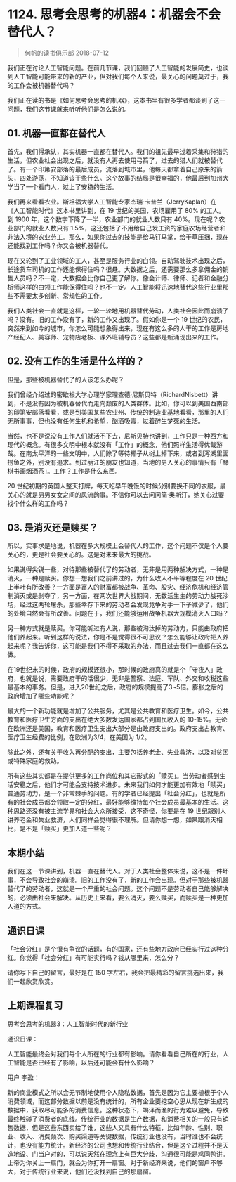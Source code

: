 # 1124. 思考会思考的机器4：机器会不会替代人？
> 何帆的读书俱乐部
2018-07-12

我们正在讨论人工智能问题。在前几节课，我们回顾了人工智能的发展简史，也谈到人工智能可能带来的新的产业，但对我们每个人来说，最关心的问题莫过于，我的工作会被机器替代吗？

我们正在读的书是《如何思考会思考的机器》，这本书里有很多学者都谈到了这一问题，我们这节课就来听听他们是怎么说的。

## 01. 机器一直都在替代人

首先，我们得承认，其实机器一直都在替代人。我们的祖先最早过着采集和狩猎的生活，但农业社会出现之后，就没有人再去使用弓箭了，过去的猎人们就被替代了。有一个印第安部落的最后成员，流落到城市里，他每天都拿着自己原来的箭头，四处游荡，不知道该干些什么。这个故事的结局是很幸福的，他最后到加州大学当了一个看门人，过上了安稳的生活。

我们再来看看农业。斯坦福大学人工智能专家杰瑞·卡普兰（JerryKaplan）在《人工智能时代》这本书里讲到，在 19 世纪的美国，农场雇用了 80% 的工人。到 1900 年，这个数字下降了一半，农业部门的就业人数只有 40%。现在呢？农业部门的就业人数只有 1.5%，这还包括了不用给自己发工资的家庭农场经营者和非法入境的农业劳工。那么，如果你过去的技能是给马钉马掌，给干草压捆，现在还能找到工作吗？你又会被机器替代。

现在又轮到了工业领域的工人，甚至是服务行业的白领。自动驾驶技术出现之后，长途货车司机的工作还能保得住吗？很悬。大数据之后，还需要那么多拿佣金的销售人员吗？不一定，大数据会比你自己更了解你。像会计师、律师、记者和金融分析师这样的白领工作能保得住吗？也不一定。人工智能将迅速地替代这些行业里那些不需要太多创新、常规性的工作。

我们人类社会一直就是这样，一轮一轮地用机器替代劳动，人类社会因此而崩溃了吗？没有。旧的工作没有了，新的工作又出现了。假如你是一个 19 世纪的农民，突然来到如今的城市，你怎么可能想象得出来，现在有这么多的人干的工作是房地产经纪人、美容师、宠物店老板、课外班辅导员？这些都是新涌现出来的工作。

## 02. 没有工作的生活是什么样的？

但是，那些被机器替代了的人该怎么办呢？

我们曾经介绍过的密歇根大学心理学家理查德·尼斯贝特（RichardNisbett）讲到，不是没有因为被机器替代而走向颓废的人类群体。比如，你可以到美国西南部的印第安部落看看，或是到美国某些农业州、传统的制造业基地看看，那里的人们无所事事，但也没有任何生机和希望，酗酒吸毒，过着醉生梦死的生活。

当然，也不是说没有工作人们就活不下去，尼斯贝特也讲到，工作只是一种西方和现代的概念。有很多文明中根本就没有「工作」的概念，他们照样生活得优哉游哉。在南太平洋的一些文明中，人们除了等待椰子从树上掉下来，或者到泻湖里面捞鱼之外，别没有追求。到过丽江的朋友也知道，当地的男人关心的事情只有「琴棋书画烟酒茶」。工作？工作是什么东西。

20 世纪初期的英国人整天打牌，每天吃早午晚饭的时候分别要换不同的衣服，最关心的就是男男女女之间的风流韵事。不信你可以去问问简·奥斯汀，她关心过要找个什么样的工作吗？

## 03. 是消灭还是赎买？

所以，实事求是地说，机器在多大规模上会替代人的工作，这个问题不仅是个人要关心的，更是社会要关心的。这是对未来最大的挑战。

如果说得尖锐一些，对待那些被替代了的劳动者，无非是用两种解决方式，一种是消灭，一种是赎买。你想一想我们之前讲过的，为什么收入不平等程度在 20 世纪上半叶有所改善？一方面是富人的财富都被战争、革命、股灾、经济危机和经济管制消灭或是剥夺了，另一方面，在两次世界大战期间，无数活生生的劳动力战死沙场，经过这两轮屠杀，那些幸存下来的劳动者会发现竞争对手一下子减少了，他们的处境自然会有所改善。问题在于，我们还能够运用战争机器大规模消灭人口吗？

另一种方式就是赎买。你可能听过有人说，那些被淘汰掉的劳动力，只能由政府把他们养起来。听到这样的说法，你是不是觉得很不可思议？怎么能够让政府把人养起来呢？我告诉你，这可能是我们不得不采取的办法，而且过去我们一直都在这么做。

在19世纪末的时候，政府的规模还很小，那时候的政府真的就是个「守夜人」政府，也就是说，需要政府干的活很少，无非是警察、法庭、军队、外交和收税这些最基本的事务。但是，进入20世纪之后，政府的规模提高了3~5倍。膨胀之后的政府增加了哪些功能呢？

最大的一个新功能就是增加了公共服务，尤其是公共教育和医疗卫生。如今，公共教育和医疗卫生方面的支出在绝大多数发达国家都占到国民收入的 10-15%。无论在欧洲还是美国，教育和医疗卫生支出大部分是由政府支出的。政府支出占教育、医疗卫生经费的比例，在欧洲为3/4，在美国为 1/2。

除此之外，还有关于收入再分配的支出，主要包括养老金、失业救济，以及对贫困或特殊家庭的救助。

所有这些其实都是在提供更多的工作岗位和其它形式的「赎买」。当劳动者感到生活安稳之后，他们才可能会支持技术进步。未来我们如何才能更加有效地「赎买」普通劳动力，是一个非常棘手的问题。有的学者已经提出「社会分红」，也就是所有的社会成员都会领取一定的分红，最好能够维持每个社会成员最基本的生活。这种思路还没有被主流学界和社会大众所接受，这不奇怪，你要是在 19 世纪跟别人讲养老金和失业救济，人们同样会觉得很不理解。但请你想一想，如果跟消灭相比，是不是「赎买」更加人道一些呢？

## 本期小结

我们在这一节课讲到，机器一直在替代人。对于人类社会整体来说，这不是一件坏事，不会导致社会的崩溃。旧的工作没有了，新的工作会出现。但对于那些被机器替代了的劳动者，这就是一个严重的社会问题。这个问题不是劳动者自己能够解决的，必须由社会来解决。从历史上来看，要么消灭，要么赎买，而赎买是一种更加人道的方式。

## 通识日课

「社会分红」是个很有争议的话题，有的国家，还有些地方政府已经实行过这种分红。你觉得「社会分红」有可能实行吗？钱从哪里来，怎么分？

请你写下自己的留言，最好是在 150 字左右，我会把最精彩的留言挑选出来，我们一起欣赏欣赏。

## 上期课程复习

思考会思考的机器3：人工智能时代的新行业

通识日课：

人工智能最终会对我们每个人所在的行业都有影响。请你看看自己所在的行业，人工智能是否已经有了影响，以后还可能会有什么影响？

用户 李盈：

新的商业模式之所以会无节制地使用个人隐私数据，首先是因为它主要植根于个人消费领域，而这部分数据以前是没有统计的，所有企业要挖空心思从现在新生成的数据中，获取尽可能多的消费信息。这种状态下，竭泽而渔的行为难以避免，导致最终触碰了消费者的底线。传统行业的数据是生产数据，和消费相关的一般只有销售数据，但是这些东西卖给了谁，这些人又具有什么特征，比如年龄、性别、职业、收入、消费频次、购买渠道等关键数据，传统行业也没有，当时谁也不会统计，也没有能力统计。新经济的公司也想和传统行业结合，但是这个过程并不是天造地设、门当户对的，可以说天然在理念上有巨大分歧，沟通很可能是鸡同鸭讲。上帝为你关上一扇门，就会为你打开一扇窗。对于新经济来说，他们的窗户不够大，对于传统行业来说，他们还没找到自己的那扇窗。

